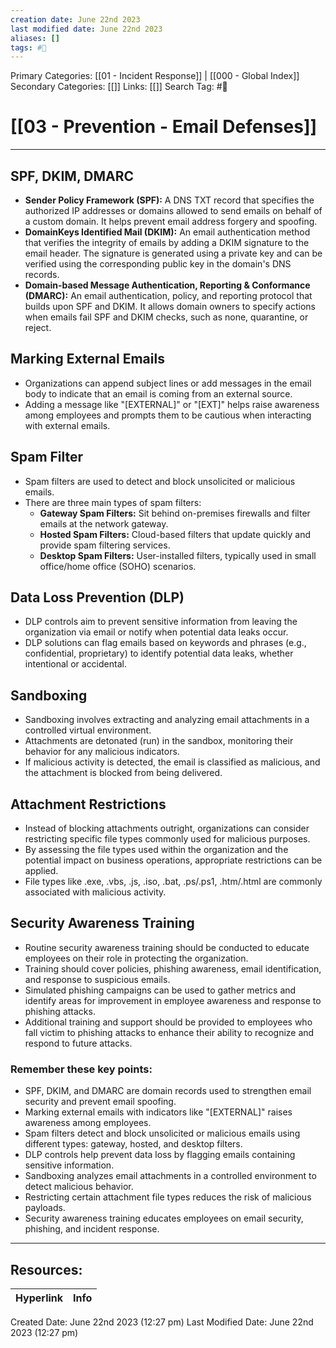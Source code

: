 ```yaml
---
creation date: June 22nd 2023
last modified date: June 22nd 2023
aliases: []
tags: #📖
---
```


Primary Categories: [[01 - Incident Response]] | [[000 - Global Index]] 
Secondary Categories: [[]] 
Links: [[]] 
Search Tag: #📖  

# [[03 - Prevention - Email Defenses]]  
---

## SPF, DKIM, DMARC

- **Sender Policy Framework (SPF):** A DNS TXT record that specifies the authorized IP addresses or domains allowed to send emails on behalf of a custom domain. It helps prevent email address forgery and spoofing.
- **DomainKeys Identified Mail (DKIM):** An email authentication method that verifies the integrity of emails by adding a DKIM signature to the email header. The signature is generated using a private key and can be verified using the corresponding public key in the domain's DNS records.
- **Domain-based Message Authentication, Reporting & Conformance (DMARC):** An email authentication, policy, and reporting protocol that builds upon SPF and DKIM. It allows domain owners to specify actions when emails fail SPF and DKIM checks, such as none, quarantine, or reject.

## Marking External Emails

- Organizations can append subject lines or add messages in the email body to indicate that an email is coming from an external source.
- Adding a message like "[EXTERNAL]" or "[EXT]" helps raise awareness among employees and prompts them to be cautious when interacting with external emails.

## Spam Filter

- Spam filters are used to detect and block unsolicited or malicious emails.
- There are three main types of spam filters:
  - **Gateway Spam Filters:** Sit behind on-premises firewalls and filter emails at the network gateway.
  - **Hosted Spam Filters:** Cloud-based filters that update quickly and provide spam filtering services.
  - **Desktop Spam Filters:** User-installed filters, typically used in small office/home office (SOHO) scenarios.

## Data Loss Prevention (DLP)

- DLP controls aim to prevent sensitive information from leaving the organization via email or notify when potential data leaks occur.
- DLP solutions can flag emails based on keywords and phrases (e.g., confidential, proprietary) to identify potential data leaks, whether intentional or accidental.

## Sandboxing

- Sandboxing involves extracting and analyzing email attachments in a controlled virtual environment.
- Attachments are detonated (run) in the sandbox, monitoring their behavior for any malicious indicators.
- If malicious activity is detected, the email is classified as malicious, and the attachment is blocked from being delivered.

## Attachment Restrictions

- Instead of blocking attachments outright, organizations can consider restricting specific file types commonly used for malicious purposes.
- By assessing the file types used within the organization and the potential impact on business operations, appropriate restrictions can be applied.
- File types like .exe, .vbs, .js, .iso, .bat, .ps/.ps1, .htm/.html are commonly associated with malicious activity.

## Security Awareness Training

- Routine security awareness training should be conducted to educate employees on their role in protecting the organization.
- Training should cover policies, phishing awareness, email identification, and response to suspicious emails.
- Simulated phishing campaigns can be used to gather metrics and identify areas for improvement in employee awareness and response to phishing attacks.
- Additional training and support should be provided to employees who fall victim to phishing attacks to enhance their ability to recognize and respond to future attacks.

### Remember these key points:
- SPF, DKIM, and DMARC are domain records used to strengthen email security and prevent email spoofing.
- Marking external emails with indicators like "[EXTERNAL]" raises awareness among employees.
- Spam filters detect and block unsolicited or malicious emails using different types: gateway, hosted, and desktop filters.
- DLP controls help prevent data loss by flagging emails containing sensitive information.
- Sandboxing analyzes email attachments in a controlled environment to detect malicious behavior.
- Restricting certain attachment file types reduces the risk of malicious payloads.
- Security awareness training educates employees on email security, phishing, and incident response.



___

## Resources:

| Hyperlink | Info |
| --------- | ---- |


Created Date: June 22nd 2023 (12:27 pm) 
Last Modified Date: June 22nd 2023 (12:27 pm)
